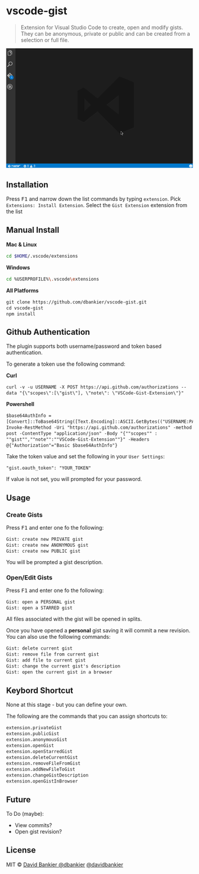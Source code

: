 # vscode-gist

> Extension for Visual Studio Code to create, open and modify gists.
They can be anonymous, private or public and can be created from a selection or full file.

![screencast](./vscode-gist-open-and-save.gif)

## Installation

Press <kbd>F1</kbd> and narrow down the list commands by typing `extension`. Pick `Extensions: Install Extension`.
Select the `Gist Extension` extension from the list

## Manual Install

**Mac & Linux**
```sh
cd $HOME/.vscode/extensions
```
**Windows**
```sh
cd %USERPROFILE%\.vscode\extensions
```

**All Platforms**
```
git clone https://github.com/dbankier/vscode-gist.git
cd vscode-gist
npm install
```


## Github Authentication

The plugin supports both username/password and token based authentication.

To generate a token use the following command:

**Curl**
~~~
curl -v -u USERNAME -X POST https://api.github.com/authorizations --data "{\"scopes\":[\"gist\"], \"note\": \"VSCode-Gist-Extension\"}"
~~~

**Powershell**
~~~
$base64AuthInfo = [Convert]::ToBase64String([Text.Encoding]::ASCII.GetBytes(("USERNAME:PASSWORD")))
Invoke-RestMethod -Uri "https://api.github.com/authorizations" -method post -ContentType "application/json" -Body "{""scopes"" : ""gist"",""note"":""VSCode-Gist-Extension""}" -Headers @{"Authorization"="Basic $base64AuthInfo"}
~~~

Take the token value and set the following in your `User Settings`:

~~~
"gist.oauth_token": "YOUR_TOKEN"
~~~

If value is not set, you will prompted for your password.


## Usage

### Create Gists

Press <kbd>F1</kbd> and enter one fo the following:

~~~
Gist: create new PRIVATE gist
Gist: create new ANONYMOUS gist
Gist: create new PUBLIC gist
~~~

You will be prompted a gist description.

### Open/Edit Gists

Press <kbd>F1</kbd> and enter one fo the following:

~~~
Gist: open a PERSONAL gist
Gist: open a STARRED gist
~~~

All files associated with the gist will be opened in splits.

Once you have opened a **personal** gist saving it will commit a new revision.
You can also use the following commands:

~~~
Gist: delete current gist
Gist: remove file from current gist
Gist: add file to current gist
Gist: change the current gist's description
Gist: open the current gist in a browser
~~~

## Keybord Shortcut

None at this stage - but you can define your own.

The following are the commands that you can assign shortcuts to:

~~~
extension.privateGist
extension.publicGist
extension.anonymousGist
extension.openGist
extension.openStarredGist
extension.deleteCurrentGist
extension.removeFileFromGist
extension.addNewFileToGist
extension.changeGistDescription
extension.openGistInBrowser
~~~

## Future
To Do (maybe):
  * View commits?
  * Open gist revision?
  
## License

MIT © [David Bankier @dbankier](https://github.com/dbankier)
[@davidbankier](https://twitter.com/davidbankier)